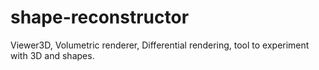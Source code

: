 # shape-reconstructor
Viewer3D, Volumetric renderer, Differential rendering, tool to experiment with 3D and shapes.
